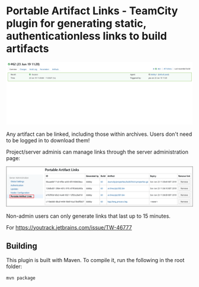 # Portable Artifact Links - TeamCity plugin for generating static, authenticationless links to build artifacts
![demo](/images/demo.gif)

Any artifact can be linked, including those within archives. Users don't need to be logged in to download them!

Project/server adminis can manage links through the server administration page:

![link_manager_page](/images/link_manager_page.png)

Non-admin users can only generate links that last up to 15 minutes.

For https://youtrack.jetbrains.com/issue/TW-46777

## Building
This plugin is built with Maven. To compile it, run the following in the root folder:

```
mvn package
```